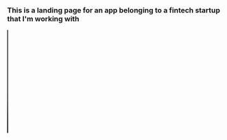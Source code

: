 ### This is a landing page for an app belonging to a fintech startup that I'm working with
<video width="2em" height="240" controls>
  <source src="spoilers.mp4" type="video/mp4">
  Your browser does not support the video tag.
</video>